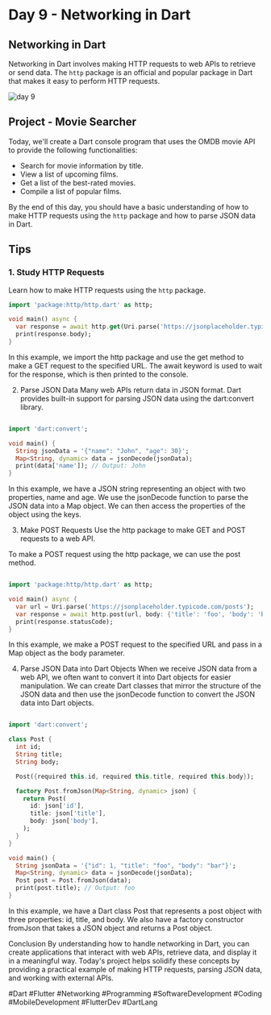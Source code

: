 # Day 9 - Networking in Dart

## Networking in Dart

Networking in Dart involves making HTTP requests to web APIs to retrieve or send data. The `http` package is an official and popular package in Dart that makes it easy to perform HTTP requests.

![day 9](https://github.com/TashkeelPasha/30-Days-of-mastering-flutter-/assets/152206485/53551b6b-0390-40a5-93aa-5f8ea40c58f6)



## Project - Movie Searcher

Today, we'll create a Dart console program that uses the OMDB movie API to provide the following functionalities:
- Search for movie information by title.
- View a list of upcoming films.
- Get a list of the best-rated movies.
- Compile a list of popular films.

By the end of this day, you should have a basic understanding of how to make HTTP requests using the `http` package and how to parse JSON data in Dart.

## Tips

### 1. Study HTTP Requests

Learn how to make HTTP requests using the `http` package.

```dart
import 'package:http/http.dart' as http;

void main() async {
  var response = await http.get(Uri.parse('https://jsonplaceholder.typicode.com/posts'));
  print(response.body);
}
```

In this example, we import the http package and use the get method to make a GET request to the specified URL. The await keyword is used to wait for the response, which is then printed to the console.

2. Parse JSON Data
Many web APIs return data in JSON format. Dart provides built-in support for parsing JSON data using the dart:convert library.

```dart

import 'dart:convert';

void main() {
  String jsonData = '{"name": "John", "age": 30}';
  Map<String, dynamic> data = jsonDecode(jsonData);
  print(data['name']); // Output: John
}
```
In this example, we have a JSON string representing an object with two properties, name and age. We use the jsonDecode function to parse the JSON data into a Map object. We can then access the properties of the object using the keys.

3. Make POST Requests
Use the http package to make GET and POST requests to a web API.

To make a POST request using the http package, we can use the post method.

```dart

import 'package:http/http.dart' as http;

void main() async {
  var url = Uri.parse('https://jsonplaceholder.typicode.com/posts');
  var response = await http.post(url, body: {'title': 'foo', 'body': 'bar', 'userId': '1'});
  print(response.statusCode);
}
```
In this example, we make a POST request to the specified URL and pass in a Map object as the body parameter.

4. Parse JSON Data into Dart Objects
When we receive JSON data from a web API, we often want to convert it into Dart objects for easier manipulation. We can create Dart classes that mirror the structure of the JSON data and then use the jsonDecode function to convert the JSON data into Dart objects.

```dart

import 'dart:convert';

class Post {
  int id;
  String title;
  String body;

  Post({required this.id, required this.title, required this.body});

  factory Post.fromJson(Map<String, dynamic> json) {
    return Post(
      id: json['id'],
      title: json['title'],
      body: json['body'],
    );
  }
}

void main() {
  String jsonData = '{"id": 1, "title": "foo", "body": "bar"}';
  Map<String, dynamic> data = jsonDecode(jsonData);
  Post post = Post.fromJson(data);
  print(post.title); // Output: foo
}
```
In this example, we have a Dart class Post that represents a post object with three properties: id, title, and body. We also have a factory constructor fromJson that takes a JSON object and returns a Post object.

Conclusion
By understanding how to handle networking in Dart, you can create applications that interact with web APIs, retrieve data, and display it in a meaningful way. Today's project helps solidify these concepts by providing a practical example of making HTTP requests, parsing JSON data, and working with external APIs.

#Dart #Flutter #Networking #Programming #SoftwareDevelopment #Coding #MobileDevelopment #FlutterDev #DartLang


